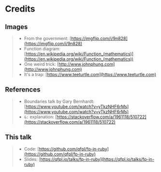 # Credits

## Images

> - From the government: [https://imgflip.com/i/9n828](https://imgflip.com/i/9n828)
> - Function diagram: [https://en.wikipedia.org/wiki/Function_(mathematics)](https://en.wikipedia.org/wiki/Function_(mathematics))
> - One weird trick: [http://www.johnphung.com](http://www.johnphung.com)
> - It's a trap: [https://www.teeturtle.com](https://www.teeturtle.com)

## References

> - Boundaries talk by Gary Bernhardt: [https://www.youtube.com/watch?v=yTkzNHF6rMs](https://www.youtube.com/watch?v=yTkzNHF6rMs)
> - `&:` explanation: [https://stackoverflow.com/a/1961118/510722](https://stackoverflow.com/a/1961118/510722)

## This talk

> - Code: [https://github.com/qfpl/fp-in-ruby](https://github.com/qfpl/fp-in-ruby)
> - Slides: [https://qfpl.io/talks/fp-in-ruby](https://qfpl.io/talks/fp-in-ruby)

